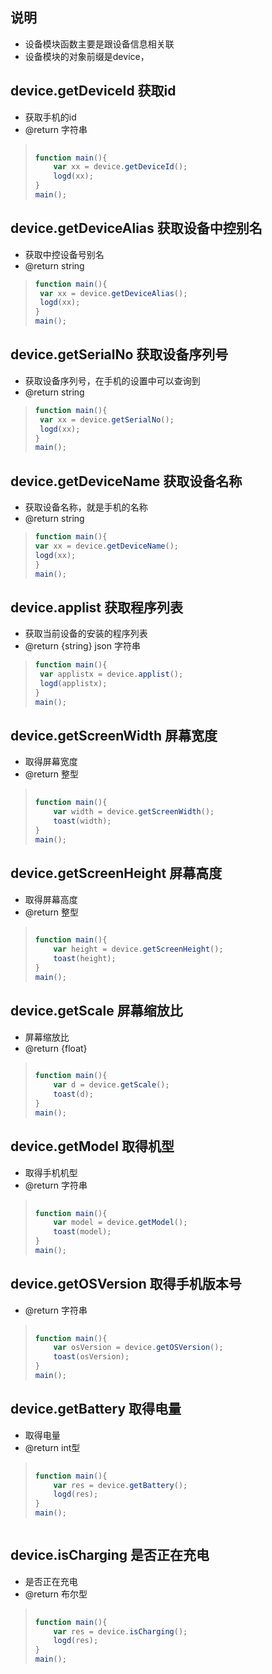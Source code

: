 ## 说明
- 设备模块函数主要是跟设备信息相关联
- 设备模块的对象前缀是device，



##  device.getDeviceId 获取id
* 获取手机的id
* @return 字符串


> ```javascript
>     
> function main(){
>     var xx = device.getDeviceId();
>     logd(xx);
> }
> main();
> ```





##  device.getDeviceAlias 获取设备中控别名

* 获取中控设备号别名
* @return string


> ```javascript
> function main(){
>  var xx = device.getDeviceAlias();
>  logd(xx);
> }
> main();
> ```



##  device.getSerialNo 获取设备序列号

*  获取设备序列号，在手机的设置中可以查询到
* @return string


> ```javascript
> function main(){
>  var xx = device.getSerialNo();
>  logd(xx);
> }
> main();
> ```



##  device.getDeviceName 获取设备名称

*  获取设备名称，就是手机的名称
*  @return string


> ```javascript
> function main(){
> var xx = device.getDeviceName();
> logd(xx);
> }
> main();
> ```









##  device.applist 获取程序列表

* 获取当前设备的安装的程序列表
* @return {string} json 字符串


> ```javascript
> function main(){
>  var applistx = device.applist();
>  logd(applistx);
> }
> main();
> ```







##  device.getScreenWidth 屏幕宽度

* 取得屏幕宽度
* @return 整型


> ```javascript
>     
> function main(){
>     var width = device.getScreenWidth();
>     toast(width);
> }
> main();
> ```



##  device.getScreenHeight 屏幕高度
* 取得屏幕高度
* @return 整型


> ```javascript
>     
> function main(){
>     var height = device.getScreenHeight();
>     toast(height);
> }
> main();
> ```

##  device.getScale 屏幕缩放比
* 屏幕缩放比
* @return {float}


> ```javascript
>     
> function main(){
>     var d = device.getScale();
>     toast(d);
> }
> main();
> ```



##  device.getModel 取得机型
* 取得手机机型
* @return 字符串



> ```javascript
>     
> function main(){
>     var model = device.getModel();
>     toast(model);
> }
> main();
> ```







##  device.getOSVersion 取得手机版本号

* @return 字符串


> ```javascript
>     
> function main(){
>     var osVersion = device.getOSVersion();
>     toast(osVersion);
> }
> main();
> ```



## device.getBattery 取得电量
* 取得电量
* @return int型


> ```javascript
>     
> function main(){
>     var res = device.getBattery();
>     logd(res);
> }
> main();
> ```


> ```
> 
> ```




## device.isCharging 是否正在充电
* 是否正在充电
* @return 布尔型


> ```javascript
>     
> function main(){
>     var res = device.isCharging();
>     logd(res);
> }
> main();
> ```

